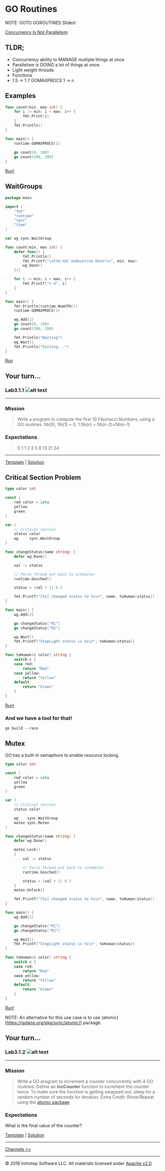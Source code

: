 # GO Routines 

NOTE: GOTO GOROUTINES Slides!

[Concurrency Is Not Parallelism](https://www.youtube.com/watch?v=cN_DpYBzKso)

## TLDR;

* Concurrency ability to MANAGE multiple things at once
* Parallelism is DOING a lot of things at once.
* Light weight threads
* Functions
* 1.5 -> 1.7 GOMAXPROCS 1 -> n

## Examples

```go
func count(min, max int) {
	for i := min; i < max; i++ {
		fmt.Print(i)
	}
	fmt.Println()
}

func main() {
	runtime.GOMAXPROCS(1)
	
	go count(0, 100)
	go count(100, 200)
}
```
[Run!](https://play.golang.org/p/ZPMDVeboIe)

## WaitGroups

```go
package main

import (
	"fmt"
	"runtime"
	"sync"
	"time"
)

var wg sync.WaitGroup

func count(min, max int) {
	defer func() {
		fmt.Println()
		fmt.Printf("\n[%d:%d] GoRountine Done!\n", min, max)
		wg.Done()
	}()

	for i := min; i < max; i++ {
		fmt.Printf("% d", i)
	}
}

func main() {
	fmt.Println(runtime.NumCPU())
	runtime.GOMAXPROCS(1)

	wg.Add(2)
	go count(0, 100)
	go count(100, 200)

	fmt.Println("Waiting")
	wg.Wait()
	fmt.Println("Exiting...")
}
```

[Run](https://play.golang.org/p/Vu_OCxPS7z)

## Your turn...

### Lab3.1.1 ![alt text](https://github.com/adam-p/markdown-here/raw/master/src/common/images/icon24.png "Lab3.1.1") 
---

### Mission

> Write a program to compute the first 10 Fibonacci Numbers, using a GO routines.
> fib(0), fib(1) = 0, 1
> fib(n) = fib(n-2)+fib(n-1)

### Expectations

> 0 1 1 2 3 5 8 13 21 34
---

[Template](https://play.golang.org/p/jJASE4mmrQ) | [Solution](https://play.golang.org/p/5x4aEkMtzJ)

## Critical Section Problem

```go
type color int

const (
	red color = iota
	yellow
	green
)

var (
	// Critical section
	status color
	wg     sync.WaitGroup
)

func changeStatus(name string) {
	defer wg.Done()

	val := status

	// Force thread out back to scheduler
	runtime.Gosched()

	status = (val + 1) % 3

	fmt.Printf("[%s] changed status to %s\n", name, toHuman(status))
}

func main() {
	wg.Add(2)

	go changeStatus("R1")
	go changeStatus("R2")

	wg.Wait()
	fmt.Printf("StopLight status is %s\n", toHuman(status))
}

func toHuman(c color) string {
	switch c {
	case red:
		return "Red"
	case yellow:
		return "Yellow"
	default:
		return "Green"
	}
}
```

[Run!](https://play.golang.org/p/OZRDbgjRW9)

### And we have a tool for that!

```shell
go build --race
```

## Mutex

GO has a built-in semaphore to enable resource locking.

```go
type color int

const (
	red color = iota
	yellow
	green
)

var (
	// Critical section
	status color

	wg    sync.WaitGroup
	mutex sync.Mutex
)

func changeStatus(name string) {
	defer wg.Done()

	mutex.Lock()
	{
		val := status

		// Force thread out back to scheduler
		runtime.Gosched()

		status = (val + 1) % 3
	}
	mutex.Unlock()

	fmt.Printf("[%s] changed status to %s\n", name, toHuman(status))
}

func main() {
	wg.Add(2)

	go changeStatus("R1")
	go changeStatus("R2")

	wg.Wait()
	fmt.Printf("StopLight status is %s\n", toHuman(status))
}

func toHuman(c color) string {
	switch c {
	case red:
		return "Red"
	case yellow:
		return "Yellow"
	default:
		return "Green"
	}
}
```
[Run!](https://play.golang.org/p/5h0r9_MnZV)

NOTE: An alternative for this use case is to use (atomic)[https://golang.org/pkg/sync/atomic/] package. 

## Your turn...

### Lab3.1.2 ![alt text](https://github.com/adam-p/markdown-here/raw/master/src/common/images/icon24.png "Lab3.1.2") 
---

### Mission

> Write a GO program to increment a counter concurrently with 4 GO routines.
> Define an **incCounter** function to increment the counter twice.
> To make sure the function is getting swapped out, sleep for a random number 
> of seconds for iteration.
> Extra Credit: Rinse/Repeat using the [atomic package](https://golang.org/pkg/sync/atomic/)

### Expectations

What is the final value of the counter?

[Template](https://play.golang.org/p/Ymlb3Z941q) | [Solution](https://play.golang.org/p/cSoGJ_V7Vf)

---
[Channels >>](3.02_channels.md)

---
© 2016 Imhotep Software LLC. All materials licensed under [Apache v2.0](http://www.apache.org/licenses/LICENSE-2.0)